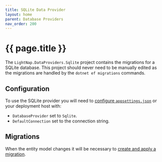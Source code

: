 ```yaml
---
title: SQLite Data Provider
layout: home
parent: Database Providers
nav_order: 200
---
```


# {{ page.title }}

The `LightNap.DataProviders.Sqlite` project contains the migrations for a SQLite database. This project should never need to be manually edited as the migrations are handled by the `dotnet ef migrations` commands.

## Configuration

To use the SQLite provider you will need to [configure `appsettings.json`](../application-configuration) or your deployment host with:

- `DatabaseProvider` set to `Sqlite`.
- `DefaultConnection` set to the connection string.

## Migrations

When the entity model changes it will be necessary to [create and apply a migration](./ef-migrations).
